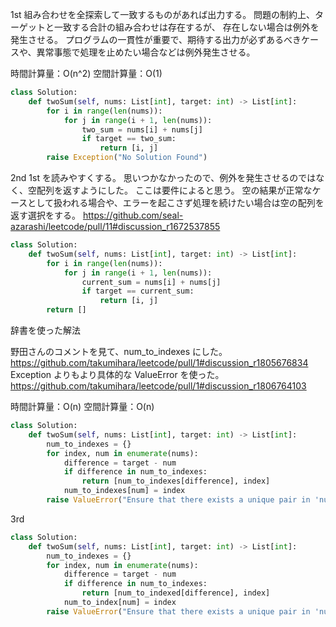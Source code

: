 1st
組み合わせを全探索して一致するものがあれば出力する。
問題の制約上、ターゲットと一致する合計の組み合わせは存在するが、
存在しない場合は例外を発生させる。
プログラムの一貫性が重要で、期待する出力が必ずあるべきケースや、異常事態で処理を止めたい場合などは例外発生させる。

時間計算量：O(n^2)
空間計算量：O(1)

```python
class Solution:
    def twoSum(self, nums: List[int], target: int) -> List[int]:
        for i in range(len(nums)):
            for j in range(i + 1, len(nums)):
                two_sum = nums[i] + nums[j]
                if target == two_sum:
                    return [i, j]
        raise Exception("No Solution Found")
```

2nd
1st を読みやすくする。
思いつかなかったので、例外を発生させるのではなく、空配列を返すようにした。
ここは要件によると思う。
空の結果が正常なケースとして扱われる場合や、エラーを起こさず処理を続けたい場合は空の配列を返す選択をする。
https://github.com/seal-azarashi/leetcode/pull/11#discussion_r1672537855

```python
class Solution:
    def twoSum(self, nums: List[int], target: int) -> List[int]:
        for i in range(len(nums)):
            for j in range(i + 1, len(nums)):
                current_sum = nums[i] + nums[j]
                if target == current_sum:
                    return [i, j]
        return []
```

辞書を使った解法

野田さんのコメントを見て、num_to_indexes にした。
https://github.com/takumihara/leetcode/pull/1#discussion_r1805676834
Exception よりもより具体的な ValueError を使った。
https://github.com/takumihara/leetcode/pull/1#discussion_r1806764103

時間計算量：O(n)
空間計算量：O(n)

```python
class Solution:
    def twoSum(self, nums: List[int], target: int) -> List[int]:
        num_to_indexes = {}
        for index, num in enumerate(nums):
            difference = target - num
            if difference in num_to_indexes:
                return [num_to_indexes[difference], index]
            num_to_indexes[num] = index
        raise ValueError("Ensure that there exists a unique pair in 'nums' that sums up to the 'target' value")
```

3rd

```python
class Solution:
    def twoSum(self, nums: List[int], target: int) -> List[int]:
        num_to_indexes = {}
        for index, num in enumerate(nums):
            difference = target - num
            if difference in num_to_indexes:
                return [num_to_indexed[difference], index]
            num_to_index[num] = index
        raise ValueError("Ensure that there exists a unique pair in 'nums' that sums up to the 'target' value")
```
